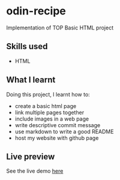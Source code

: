 # odin-recipe

Implementation of TOP Basic HTML project

## Skills used

- HTML

## What I learnt

Doing this project, I learnt how to:

- create a basic html page
- link multiple pages together
- include images in a web page
- write descriptive commit message
- use markdown to write a good README
- host my website with github page

## Live preview

See the live demo [here](https://hexdee.github.io/odin-recipe/)

